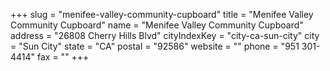 +++
slug = "menifee-valley-community-cupboard"
title = "Menifee Valley Community Cupboard"
name = "Menifee Valley Community Cupboard"
address = "26808 Cherry Hills Blvd"
cityIndexKey = "city-ca-sun-city"
city = "Sun City"
state = "CA"
postal = "92586"
website = ""
phone = "951 301-4414"
fax = ""
+++
